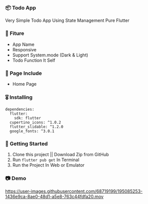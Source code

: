### 📦 **Todo App**

Very Simple Todo App Using State Management Pure Flutter

### 🎁 **Fiture**
- App Name
- Responsive
- Support System.mode (Dark & Light) 
- Todo Function It Self

### 📄 **Page Include**
- Home Page

### 🎖  **Installing**
```
dependencies:
  flutter:
    sdk: flutter
  cupertino_icons: ^1.0.2
  flutter_slidable: ^1.2.0
  google_fonts: ^3.0.1
```

### 🚀 **Getting Started**
1. Clone this project || Download Zip from GitHub
2. Run `flutter pub get` In Terminal
3. Run the Project In Web or Emulator

### 📷 **Demo**


https://user-images.githubusercontent.com/68719199/195085253-1436e9ca-8ae0-48d1-a5e8-763c44fdfa20.mov

